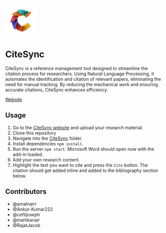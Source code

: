 <img src="./static/citesync_logo.png" width="100" alt="CiteSync logo" />

# CiteSync

CiteSync is a reference management tool designed to streamline the citation process for researchers. Using Natural Language Processing, it automates the identification and citation of relevant papers, eliminating the need for manual tracking. By reducing the mechanical work and ensuring accurate citations, CiteSync enhances efficiency.

[Website](https://citesync.rajatjacob.com)

## Usage

1. Go to the [CiteSync website](https://citesync.rajatjacob.com) and upload your research material.
2. Clone this repository
3. Navigate into the [CiteSync](./CiteSync/) folder.
4. Install dependencies `npm install`.
5. Run the server `npm start`. Microsoft Word should open now with the add-in loaded.
6. Add your own research content.
7. Highlight the text you want to cite and press the `Cite` button. The citation should get added inline and added to the bibliography section below.

## Contributors

- @amalnairr
- @Ankur-Kumar222
- @cefiljoseph
- @mahikanair
- @RajatJacob
